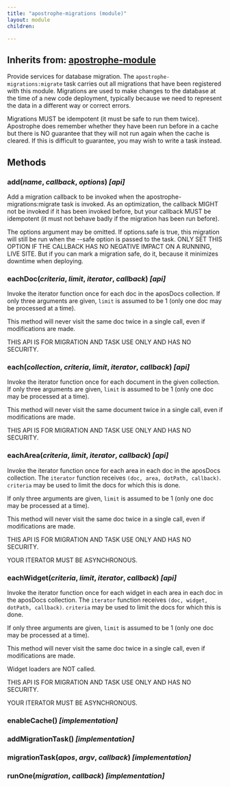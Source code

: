```yaml
---
title: "apostrophe-migrations (module)"
layout: module
children:

---
```

## Inherits from: [apostrophe-module](../apostrophe-module/index.html)
Provide services for database migration. The `apostrophe-migrations:migrate` task
carries out all migrations that have been registered with this module. Migrations
are used to make changes to the database at the time of a new code deployment,
typically because we need to represent the data in a different way or correct
errors.

Migrations MUST be idempotent (it must be safe to run them twice). Apostrophe
does remember whether they have been run before in a cache but there is
NO guarantee that they will not run again when the cache is cleared. If this is
difficult to guarantee, you may wish to write a task instead.


## Methods
### add(*name*, *callback*, *options*) *[api]*
Add a migration callback to be invoked when the apostrophe-migrations:migrate task is invoked. As an optimization,
the callback MIGHT not be invoked if it has been invoked before, but your callback MUST be idempotent (it must not
behave badly if the migration has been run before).

The options argument may be omitted. If options.safe is true, this migration will still be run when the
--safe option is passed to the task. ONLY SET THIS OPTION IF THE CALLBACK HAS NO NEGATIVE IMPACT ON A RUNNING,
LIVE SITE. But if you can mark a migration safe, do it, because it minimizes downtime when deploying.
### eachDoc(*criteria*, *limit*, *iterator*, *callback*) *[api]*
Invoke the iterator function once for each doc in the aposDocs collection.
If only three arguments are given, `limit` is assumed to be 1 (only one
doc may be processed at a time).

This method will never visit the same doc twice in a single call, even if
modifications are made.

THIS API IS FOR MIGRATION AND TASK USE ONLY AND HAS NO SECURITY.
### each(*collection*, *criteria*, *limit*, *iterator*, *callback*) *[api]*
Invoke the iterator function once for each document in the given collection.
If only three arguments are given, `limit` is assumed to be 1 (only one
doc may be processed at a time).

This method will never visit the same document twice in a single call, even if
modifications are made.

THIS API IS FOR MIGRATION AND TASK USE ONLY AND HAS NO SECURITY.
### eachArea(*criteria*, *limit*, *iterator*, *callback*) *[api]*
Invoke the iterator function once for each area in each doc in
the aposDocs collection. The `iterator` function receives
`(doc, area, dotPath, callback)`. `criteria` may be used to limit
the docs for which this is done.

If only three arguments are given, `limit` is assumed to be 1 (only one
doc may be processed at a time).

This method will never visit the same doc twice in a single call, even if
modifications are made.

THIS API IS FOR MIGRATION AND TASK USE ONLY AND HAS NO SECURITY.

YOUR ITERATOR MUST BE ASYNCHRONOUS.
### eachWidget(*criteria*, *limit*, *iterator*, *callback*) *[api]*
Invoke the iterator function once for each widget in each area in each doc
in the aposDocs collection. The `iterator` function receives
`(doc, widget, dotPath, callback)`. `criteria` may be used to limit
the docs for which this is done.

If only three arguments are given, `limit` is assumed to be 1 (only one
doc may be processed at a time).

This method will never visit the same doc twice in a single call, even if
modifications are made.

Widget loaders are NOT called.

THIS API IS FOR MIGRATION AND TASK USE ONLY AND HAS NO SECURITY.

YOUR ITERATOR MUST BE ASYNCHRONOUS.
### enableCache() *[implementation]*

### addMigrationTask() *[implementation]*

### migrationTask(*apos*, *argv*, *callback*) *[implementation]*

### runOne(*migration*, *callback*) *[implementation]*

